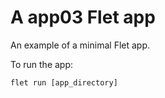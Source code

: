 # A app03 Flet app

An example of a minimal Flet app.

To run the app:

```
flet run [app_directory]
```